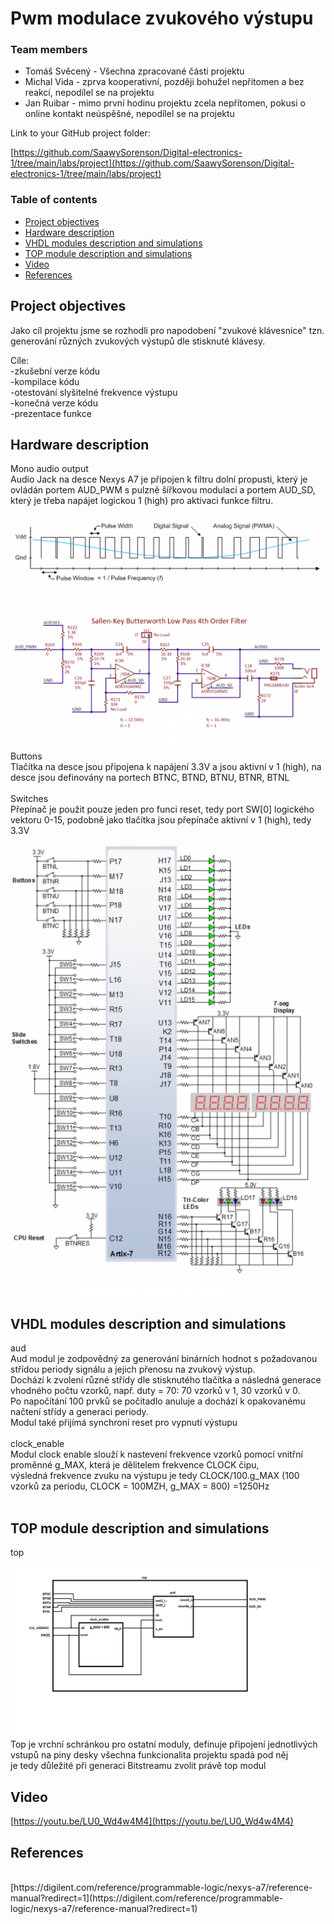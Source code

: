 # Pwm modulace zvukového výstupu

### Team members

* Tomáš Svěcený - Všechna zpracované části projektu
* Michal Vida - zprva kooperativní, později bohužel nepřítomen a bez reakcí, nepodílel se na projektu
* Jan Ruibar - mimo první hodinu projektu zcela nepřítomen, pokusi o online kontakt neúspěšné, nepodílel se na projektu

Link to your GitHub project folder:

   [https://github.com/SaawySorenson/Digital-electronics-1/tree/main/labs/project](https://github.com/SaawySorenson/Digital-electronics-1/tree/main/labs/project)


### Table of contents
* [Project objectives](#objectives)
* [Hardware description](#hardware)
* [VHDL modules description and simulations](#modules)
* [TOP module description and simulations](#top)
* [Video](#video)
* [References](#references)


<a name="objectives"></a>
## Project objectives

Jako cíl projektu jsme se rozhodli pro napodobení "zvukové klávesnice" tzn. generování různých zvukových výstupů dle stisknuté klávesy.

Cíle:<br>
-zkušební verze kódu <br>
-kompilace kódu<br>
-otestování slyšitelné frekvence výstupu<br>
-konečná verze kódu<br>
-prezentace funkce<br>


<a name="hardware"></a>
## Hardware description

Mono audio output<br>
Audio Jack na desce Nexys A7 je připojen k filtru dolní propusti, který je ovládán portem AUD_PWM s pulzně šířkovou modulací a portem AUD_SD, 
který je třeba napájet logickou 1 (high) pro aktivaci funkce filtru. <br>
<br>
![pwm](images/pwm.png)<br>
<br>
![filter](images/filter.png)<br>
Buttons<br>
Tlačítka na desce jsou připojena k napájení 3.3V a jsou aktivní v 1 (high), na desce jsou definovány na portech BTNC, BTND, BTNU, BTNR, BTNL<br>
<br>
Switches<br>
Přepínač je použit pouze jeden pro funci reset, tedy port SW[0] logického vektoru 0-15, podobně jako tlačítka jsou přepínače aktivní v 1 (high), tedy 3.3V<br>
<br>
![scheme](images/scheme.png)




<a name="modules"></a>
## VHDL modules description and simulations

aud
<br>
Aud modul je zodpovědný za generování binárních hodnot s požadovanou střídou periody signálu a jejich přenosu na zvukový výstup.<br>
Dochází k zvolení různé střídy dle stisknutého tlačítka a následná generace vhodného počtu vzorků, např. duty = 70: 70 vzorků v 1, 30 vzorků v 0.<br>
Po napočítání 100 prvků se počitadlo anuluje a dochází k opakovanému načtení střídy a generaci periody.<br>
Modul také přijímá synchroní reset pro vypnutí výstupu<br>
<br>
clock_enable
<br>
Modul clock enable slouží k nastevení frekvence vzorků pomocí vnitřní proměnné g_MAX, která je dělitelem frekvence CLOCK čipu, <br>
výsledná frekvence zvuku na výstupu je tedy CLOCK/100.g_MAX (100 vzorků za periodu, CLOCK = 100MZH, g_MAX = 800)  =1250Hz  <br>
<br>


<a name="top"></a>
## TOP module description and simulations

top<br>
<br>
![scheme](images/top_block.png)
<br>
Top je vrchní schránkou pro ostatní moduly, definuje připojení jednotlivých vstupů na piny desky všechna funkcionalita projektu spadá pod něj<br>
je tedy důležité při generaci Bitstreamu zvolit právě top modul<br>



<a name="video"></a>
## Video


[https://youtu.be/LU0_Wd4w4M4](https://youtu.be/LU0_Wd4w4M4)

<a name="references"></a>
## References
<br>
[https://digilent.com/reference/programmable-logic/nexys-a7/reference-manual?redirect=1](https://digilent.com/reference/programmable-logic/nexys-a7/reference-manual?redirect=1)

